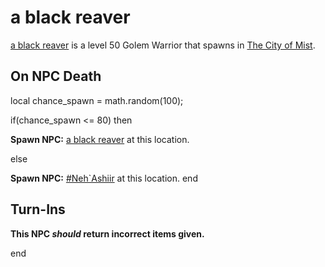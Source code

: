 # a black reaver



[a black reaver](/npc/90008) is a level 50 Golem Warrior that spawns in [The City of Mist](/zone/90).




## On NPC Death

local chance_spawn = math.random(100);

if(chance_spawn <= 80) then


**Spawn NPC:**  [a black reaver](/npc/90008) at this location.

else


**Spawn NPC:**  [\#Neh\`Ashiir](/npc/90011) at this location.
end



## Turn-Ins



**This NPC *should* return incorrect items given.**

end